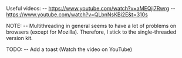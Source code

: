 Useful videos:
	-- https://www.youtube.com/watch?v=aMEQji7Rwrg
	-- https://www.youtube.com/watch?v=QLbnNsKBi2E&t=310s

NOTE:
	-- Multithreading in general seems to have a lot of problems on browsers (except for Mozilla). Therefore, I stick to the single-threaded version kit.

TODO:
	-- Add a toast (Watch the video on YouTube)